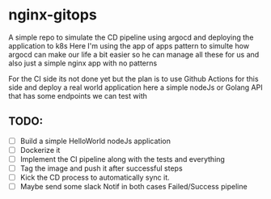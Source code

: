 # nginx-gitops

A simple repo to simulate the CD pipeline using argocd and deploying the application to k8s
Here I'm using the app of apps pattern to simulte how argocd can make our life a bit easier so he can manage all these for us
and also just a simple nginx app with no patterns 

For the CI side its not done yet but the plan is to use Github Actions for this side and deploy a real world application here 
a simple nodeJs or Golang API that has some endpoints we can test with

## TODO:

- [ ] Build a simple HelloWorld nodeJs application
- [ ] Dockerize it
- [ ] Implement the CI pipeline along with the tests and everything
- [ ] Tag the image and push it after successful steps
- [ ] Kick the CD process to automatically sync it.
- [ ] Maybe send some slack Notif in both cases Failed/Success pipeline
